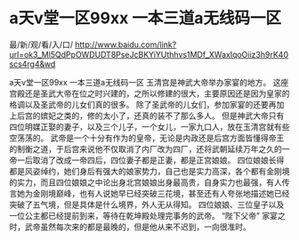 # a天v堂一区99xx 一本三道a无线码一区

最/新/观/看/入/口/ http://www.baidu.com/link?url=ok3_Ml5QdPpOWDUDT8PseJcBKYiYUthhvs1MDf_XWaxIqoOiiz3h9rK40scs4rg4&wd


a天v堂一区99xx 一本三道a无线码一区
 玉清宫是神武大帝举办家宴的地方。
    这座宫殿还是圣武大帝在位之时兴建的，之所以修建的很大，主要原因还是因为皇家的格调以及圣武帝的儿女们真的很多。
    除了圣武帝的儿女们，参加家宴的还要再加上后宫的嫔妃之类的，修的太小了，还真的装不了那么多人。
    但是神武大帝只有四位明媒正娶的妻子，以及三个儿子，一个女儿，一家九口人，放在玉清宫就有些空荡荡的。
    武帝是一个十分有作为的皇帝，无论是内政还是后宫方面皆懂得帝王的制衡之道，于后宫来说他不仅取消了内厂改为四厂，还将武朝延续万年之久的一帝一后取消了改成一帝四后，四位妻子都是正妻，都是正宫娘娘。
    四位娘娘长得都是风姿绰约，她们身后有强大的娘家势力，自己也是实力高深，各个都有金刚境的实力，而且四位娘娘之中论出身北宫娘娘出身最高贵，自身实力也最强，有人传言她为金刚境巅峰，也有人说她早已经突破三花境，甚至还有人夸张地描述她已经突破了五气境，但是具体是什么境界，外人无从得知。
    四位娘娘、三位皇子以及一位公主都已经提前到来，等待在乾坤殿处理完事务的武帝。
    “陛下父帝”
    家宴之时，武帝虽然每次来的都是最晚的，但是他从来不迟到，一向很准时。
